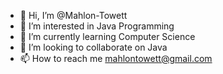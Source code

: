 - 👋 Hi, I’m @Mahlon-Towett
- 👀 I’m interested in Java Programming
- 🌱 I’m currently learning Computer Science
- 💞️ I’m looking to collaborate on Java
- 📫 How to reach me mahlontowett@gmail.com

<!---
Mahlon-Towett/Mahlon-Towett is a ✨ special ✨ repository because its `README.md` (this file) appears on your GitHub profile.
You can click the Preview link to take a look at your changes.
--->
